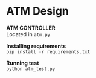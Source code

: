 # ATM Design

**ATM CONTROLLER**  
Located in `atm.py`

**Installing requirements**  
```pip install -r requirements.txt```

**Running test**  
```python atm_test.py```